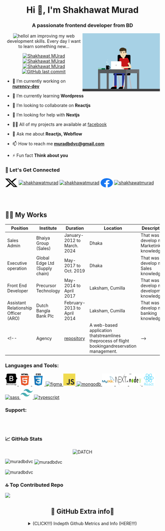 <h1 align="center">Hi 👋, I'm Shakhawat Murad</h1>
<h3 align="center">A passionate frontend developer from BD</h3>
<!-- Interactive GIF -->
<p align="center">
  <img width="50%" align="right"  src="image/brand.gif" alt="Shakhawat MUrad">
   <image src="image/lang.gif" alt="hello" height="40" width="160" />I am improving my web development skills. Every day I want to learn something new...
</p>

<p align="center"> <!--- P tag to align contents -->
  <a href="https://github.com/muradbdvc">
    <img src="https://komarev.com/ghpvc/?username=muradbdvc&&style=for-the-badge" alt="Shakhawat MUrad" title= "muradbdvc">
  </a>
    <a href="https://github.com/muradbdvc/muradbdvc/network/members">
    <img src="https://img.shields.io/github/forks/muradbdvc/muradbdvc?style=for-the-badge&color=1D70B8&logo=GitHub&logoColor=FFFFFF&label=Repo%20Forks" alt="Shakhawat MUrad" title= "Md Shakhawat MUrad">
   </a>
   <a href="https://github.com/muradbdvc/muradbdvc/stargazers">
    <img src="https://img.shields.io/github/stars/muradbdvc/muradbdvc?style=for-the-badge&logo=GitHub&logoColor=FFFFFF&color=1D70B8&label=Repo%20Stargazers" alt="Shakhawat MUrad" title= "Md Shakhawat MUrad">
   </a>
  <a href="https://github.com/muradbdvc">
   <img alt="GitHub last commit" src="https://img.shields.io/github/last-commit/muradbdvc/muradbdvc?style=for-the-badge&color=1D70B8&logo=GitHub&logoColor=FFFFFF&label=Last%20Updated" title= "Md Shakhawat MUrad">
  </a>
</p>

- 🔭 I’m currently working on <a href="http://www.nurency.com" target="_blank">**nurency-dev**</a>

- 🌱 I’m currently learning **Wordpress**

- 👯 I’m looking to collaborate on **Reactjs**

- 🤝 I’m looking for help with **Nextjs**

- 👨‍💻 All of my projects are available at [facebook](facebook)

- 💬 Ask me about **Reactjs, Webflow**

- 📫 How to reach me **muradbdvc@gmail.com**

- ⚡ Fun fact **Think about you**

<h3 align="left">🔗 Let's Get Connected</h3>
<p align="left">
<a href="https://twitter.com/shakhawatmurad" target="blank"><img align="center" src="image/twitter.svg" alt="shakhawatmurad" height="30" width="40" /></a>
<a href="https://linkedin.com/in/shakhawatmurad" target="blank"><img align="center" src="#" alt="shakhawatmurad" height="30" width="40" /></a>
<a href="https://stackoverflow.com/users/shakhawatmurad" target="blank"><img align="center" src="#" alt="shakhawatmurad" height="30" width="40" /></a>
<a href="https://fb.com/mdshakhawathossen.murad" target="blank"><img align="center" src="image/facebook.svg" alt="shakhawatmurad" height="30" width="40" /></a>
<a href="https://instagram.com/shakhawatmurad" target="blank"><img align="center" src="#" alt="shakhawatmurad" height="30" width="40" /></a>
  
</p><br><br>


## 👩‍💻 My Works

| Position                                    | Institute                                                | Duration                            | Location        | Description                                |
|---------------------------------------------|----------------------------------------------------------|-------------------------------------|-----------------|--------------------------------------------|
|  Sales Admin                                | Bhaiya Group (Sales)                                     | January-2012 to March. 2024         | Dhaka           | That was develop my Marketink knowledge    |
|  Executive operation                        | Global Edge Ltd (Supply chain)                           | May-2017 to Oct. 2019               | Dhaka           | That was develop my Sales knowledge        |
|  Front End Developer                        | Precursor Technology                                     | May-2014 to April 2017              | Laksham, Cumilla| That was develop my development knowledge  |
|  Assistant Relationship Officer (ARO)       | Dutch Bangla Bank Plc                                    | February-2013 to April 2014         | Laksham, Cumilla| That was develop my banking knowledge      |
<!--| Agency                                      | [repository](https://github.com/muradbdvc)               | A web-based application thatstreamlines theprocess of flight bookingandreservation management.     | -->

<h3 align="left">Languages and Tools:</h3>
<p align="left">
  <a href="https://getbootstrap.com" target="_blank" rel="noreferrer">
    <img src="image/bootstrap-plain-wordmark.svg" alt="bootstrap" width="40" height="40"/>
  </a>
  <a href="https://www.w3schools.com/html/" target="_blank" rel="noreferrer"> <img src="image/html5-original-wordmark.svg" alt="html5" width="40" height="40"/> </a>
  <a href="https://www.w3schools.com/css/" target="_blank" rel="noreferrer"> <img src="image/css3-original-wordmark.svg" alt="css3" width="40" height="40"/> </a>
  <a href="https://www.figma.com/" target="_blank" rel="noreferrer"> <img src="#" alt="figma" width="40" height="40"/> </a>
  <a href="https://developer.mozilla.org/en-US/docs/Web/JavaScript" target="_blank" rel="noreferrer"> <img src="image/javascript-original.svg" alt="javascript" width="40" height="40"/> </a>
  <a href="https://www.mongodb.com/" target="_blank" rel="noreferrer"> <img src="#" alt="mongodb" width="40" height="40"/> </a>
  <a href="https://www.mysql.com/" target="_blank" rel="noreferrer"> <img src="image/mysql-original-wordmark.svg" alt="mysql" width="40" height="40"/> </a>
  <a href="https://nextjs.org/" target="_blank" rel="noreferrer"> <img src="image/Next-JS.png" alt="nextjs" width="40" height="40"/> </a>
  <a href="https://nodejs.org" target="_blank" rel="noreferrer"> <img src="image/nodejs.jpg" alt="nodejs" width="40" height="40"/> </a>
  <a href="https://reactjs.org/" target="_blank" rel="noreferrer"> <img src="image/react-original-wordmark.svg" alt="react" width="40" height="40"/> </a>
  <a href="https://sass-lang.com" target="_blank" rel="noreferrer"> <img src="image/#" alt="sass" width="40" height="40"/> </a> 
  <a href="https://tailwindcss.com/" target="_blank" rel="noreferrer"> <img src="image/tailwind.svg" alt="tailwind" width="40" height="40"/> </a>
  <a href="https://www.typescriptlang.org/" target="_blank" rel="noreferrer"> <img src="#" alt="typescript" width="40" height="40"/> </a>
</p>


<h3 align="left">Support:</h3>
<!-- <p><a href="https://www.buymeacoffee.com/muradbdvcB"> <img align="left" src="https://cdn.buymeacoffee.com/buttons/v2/default-yellow.png" height="50" width="210" alt="muradbdvc" /></a>
 <a href="https://ko-fi.com/shakhawatmurad"> <img align="left" src="https://cdn.ko-fi.com/cdn/kofi3.png?v=3" height="50" width="210" alt="muradbdvc" /></a> -->
</p>
<br>
<br>

<h3 align="left">📈 GitHub Stats</h3>
<div align="center">
<p>
<!--   <img align="center" src="https://github-readme-streak-stats.herokuapp.com/?user=muradbdvc&theme=algolia&hide_border=false&include_all_commits=false&count_private=truet" alt="muradbdvc" /> -->
  <img align="center" src="https://github-profile-summary-cards.vercel.app/api/cards/profile-details?username=muradbdvc&theme=algolia&hide_border=false&include_all_commits=false&count_private=true" alt="DATCH" />

</p>
</div>

<p><img align="left" src="https://github-readme-stats.vercel.app/api/top-langs?username=muradbdvc&theme=algolia&hide_border=false&include_all_commits=false&count_private=true" alt="muradbdvc" /></p>

<p>&nbsp;<img align="center" src="https://github-readme-stats.vercel.app/api?username=muradbdvc&theme=algolia&hide_border=false&include_all_commits=false&count_private=true" alt="muradbdvc" /></p>

<p><img align="center" src="https://github-readme-streak-stats.herokuapp.com/?user=muradbdvc&theme=algolia&hide_border=false&include_all_commits=false&count_private=true&layout=compact" alt="muradbdvc" /></p>

### 🔝 Top Contributed Repo
![](https://github-contributor-stats.vercel.app/api?username=muradbdvc&limit=5&theme=radical&combine_all_yearly_contributions=true)

<h2 align="center">🤝 GitHub Extra info🤝</h2> <!--- Level 2 Heading to align contents -->
<details align="center">
  <summary>
  (CLICK!!!) Indepth Github Metrics and Info (HERE!!!)
  </summary>
  <ol>
    <a href="https://github.com/muradbdvc">
    <img src="https://api.star-history.com/svg?repos=muradbdvc/muradbdvc&type=Date" alt="Add a description" title= "Click HERE to find out more">
  </a>
    <p align="center">
<img src="https://metrics.lecoq.io/muradbdvc?template=classic&base.indepth=true&base.hireable=true&isocalendar=1&languages=1&achievements=1&base=header%2C%20activity%2C%20community%2C%20repositories%2C%20metadata&base.indepth=true&base.hireable=true&base.skip=false&isocalendar=false&isocalendar.duration=full-year&languages=false&languages.ignored=HTML%2C%20CSS%2C%20M4%2C%20C%2C%20C%2B%2B%2C%20PHP%2C%20Makefile%2C%20Roff%2C%20CMake%2C%20Shell&languages.limit=9&languages.threshold=0%25&languages.other=false&languages.colors=github&languages.sections=most-used&languages.indepth=false&languages.analysis.timeout=15&languages.analysis.timeout.repositories=7.5&languages.categories=markup%2C%20programming&languages.recent.categories=markup%2C%20programming&languages.recent.load=300&languages.recent.days=14&achievements=false&achievements.threshold=X&achievements.secrets=true&achievements.display=detailed&achievements.limit=999&config.timezone=Africa%2FJohannesburg" width="90%"></img>
</p>
  </ol>
</details>
